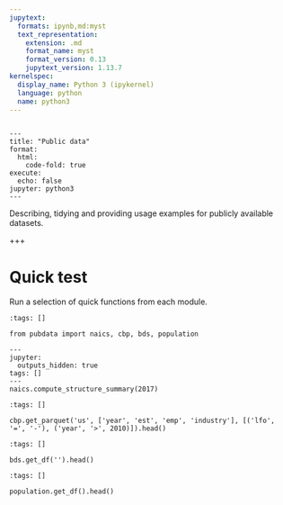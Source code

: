 ```yaml
---
jupytext:
  formats: ipynb,md:myst
  text_representation:
    extension: .md
    format_name: myst
    format_version: 0.13
    jupytext_version: 1.13.7
kernelspec:
  display_name: Python 3 (ipykernel)
  language: python
  name: python3
---
```


```{raw-cell}

---
title: "Public data"
format:
  html:
    code-fold: true
execute:
  echo: false
jupyter: python3
---
```

Describing, tidying and providing usage examples for publicly available datasets.

+++

# Quick test

Run a selection of quick functions from each module. 

```{code-cell} ipython3
:tags: []

from pubdata import naics, cbp, bds, population
```

```{code-cell} ipython3
---
jupyter:
  outputs_hidden: true
tags: []
---
naics.compute_structure_summary(2017)
```

```{code-cell} ipython3
:tags: []

cbp.get_parquet('us', ['year', 'est', 'emp', 'industry'], [('lfo', '=', '-'), ('year', '>', 2010)]).head()
```

```{code-cell} ipython3
:tags: []

bds.get_df('').head()
```

```{code-cell} ipython3
:tags: []

population.get_df().head()
```
